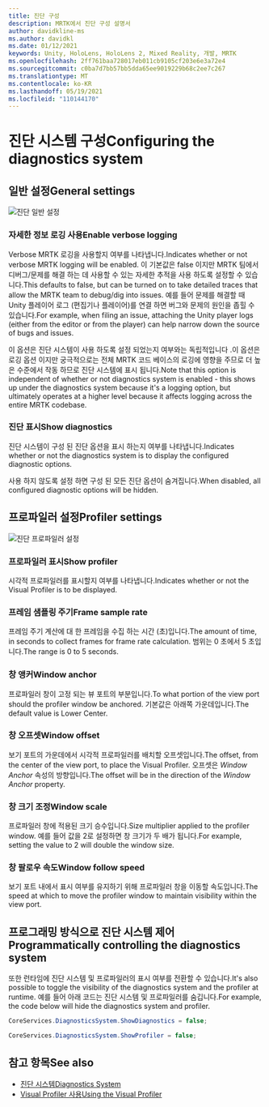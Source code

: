 ```yaml
---
title: 진단 구성
description: MRTK에서 진단 구성 설명서
author: davidkline-ms
ms.author: davidkl
ms.date: 01/12/2021
keywords: Unity, HoloLens, HoloLens 2, Mixed Reality, 개발, MRTK
ms.openlocfilehash: 2ff761baa728017eb011cb9105cf203e6e3a72e4
ms.sourcegitcommit: c0ba7d7bb57bb5dda65ee9019229b68c2ee7c267
ms.translationtype: MT
ms.contentlocale: ko-KR
ms.lasthandoff: 05/19/2021
ms.locfileid: "110144170"
---
```

# <a name="configuring-the-diagnostics-system"></a><span data-ttu-id="50f08-104">진단 시스템 구성</span><span class="sxs-lookup"><span data-stu-id="50f08-104">Configuring the diagnostics system</span></span>

## <a name="general-settings"></a><span data-ttu-id="50f08-105">일반 설정</span><span class="sxs-lookup"><span data-stu-id="50f08-105">General settings</span></span>

![진단 일반 설정](../images/diagnostics/DiagnosticsGeneralSettings.png)

### <a name="enable-verbose-logging"></a><span data-ttu-id="50f08-107">자세한 정보 로깅 사용</span><span class="sxs-lookup"><span data-stu-id="50f08-107">Enable verbose logging</span></span>

<span data-ttu-id="50f08-108">Verbose MRTK 로깅을 사용할지 여부를 나타냅니다.</span><span class="sxs-lookup"><span data-stu-id="50f08-108">Indicates whether or not verbose MRTK logging will be enabled.</span></span> <span data-ttu-id="50f08-109">이 기본값은 false 이지만 MRTK 팀에서 디버그/문제를 해결 하는 데 사용할 수 있는 자세한 추적을 사용 하도록 설정할 수 있습니다.</span><span class="sxs-lookup"><span data-stu-id="50f08-109">This defaults to false, but can be turned on to take detailed traces that allow the MRTK team to debug/dig into issues.</span></span> <span data-ttu-id="50f08-110">예를 들어 문제를 해결할 때 Unity 플레이어 로그 (편집기나 플레이어)를 연결 하면 버그와 문제의 원인을 좁힐 수 있습니다.</span><span class="sxs-lookup"><span data-stu-id="50f08-110">For example, when filing an issue, attaching the Unity player logs (either from the editor or from the player) can help narrow down the source of bugs and issues.</span></span>

<span data-ttu-id="50f08-111">이 옵션은 진단 시스템이 사용 하도록 설정 되었는지 여부와는 독립적입니다 .이 옵션은 로깅 옵션 이지만 궁극적으로는 전체 MRTK 코드 베이스의 로깅에 영향을 주므로 더 높은 수준에서 작동 하므로 진단 시스템에 표시 됩니다.</span><span class="sxs-lookup"><span data-stu-id="50f08-111">Note that this option is independent of whether or not diagnostics system is enabled - this shows up under the diagnostics system because it's a logging option, but ultimately operates at a higher level because it affects logging across the entire MRTK codebase.</span></span>

### <a name="show-diagnostics"></a><span data-ttu-id="50f08-112">진단 표시</span><span class="sxs-lookup"><span data-stu-id="50f08-112">Show diagnostics</span></span>

<span data-ttu-id="50f08-113">진단 시스템이 구성 된 진단 옵션을 표시 하는지 여부를 나타냅니다.</span><span class="sxs-lookup"><span data-stu-id="50f08-113">Indicates whether or not the diagnostics system is to display the configured diagnostic options.</span></span>

<span data-ttu-id="50f08-114">사용 하지 않도록 설정 하면 구성 된 모든 진단 옵션이 숨겨집니다.</span><span class="sxs-lookup"><span data-stu-id="50f08-114">When disabled, all configured diagnostic options will be hidden.</span></span>

## <a name="profiler-settings"></a><span data-ttu-id="50f08-115">프로파일러 설정</span><span class="sxs-lookup"><span data-stu-id="50f08-115">Profiler settings</span></span>

![진단 프로파일러 설정](../images/diagnostics/DiagnosticsProfilerSettings.png)

### <a name="show-profiler"></a><span data-ttu-id="50f08-117">프로파일러 표시</span><span class="sxs-lookup"><span data-stu-id="50f08-117">Show profiler</span></span>

<span data-ttu-id="50f08-118">시각적 프로파일러를 표시할지 여부를 나타냅니다.</span><span class="sxs-lookup"><span data-stu-id="50f08-118">Indicates whether or not the Visual Profiler is to be displayed.</span></span>

### <a name="frame-sample-rate"></a><span data-ttu-id="50f08-119">프레임 샘플링 주기</span><span class="sxs-lookup"><span data-stu-id="50f08-119">Frame sample rate</span></span>

<span data-ttu-id="50f08-120">프레임 주기 계산에 대 한 프레임을 수집 하는 시간 (초)입니다.</span><span class="sxs-lookup"><span data-stu-id="50f08-120">The amount of time, in seconds to collect frames for frame rate calculation.</span></span> <span data-ttu-id="50f08-121">범위는 0 초에서 5 초입니다.</span><span class="sxs-lookup"><span data-stu-id="50f08-121">The range is 0 to 5 seconds.</span></span>

### <a name="window-anchor"></a><span data-ttu-id="50f08-122">창 앵커</span><span class="sxs-lookup"><span data-stu-id="50f08-122">Window anchor</span></span>

<span data-ttu-id="50f08-123">프로파일러 창이 고정 되는 뷰 포트의 부분입니다.</span><span class="sxs-lookup"><span data-stu-id="50f08-123">To what portion of the view port should the profiler window be anchored.</span></span> <span data-ttu-id="50f08-124">기본값은 아래쪽 가운데입니다.</span><span class="sxs-lookup"><span data-stu-id="50f08-124">The default value is Lower Center.</span></span>

### <a name="window-offset"></a><span data-ttu-id="50f08-125">창 오프셋</span><span class="sxs-lookup"><span data-stu-id="50f08-125">Window offset</span></span>

<span data-ttu-id="50f08-126">보기 포트의 가운데에서 시각적 프로파일러를 배치할 오프셋입니다.</span><span class="sxs-lookup"><span data-stu-id="50f08-126">The offset, from the center of the view port, to place the Visual Profiler.</span></span> <span data-ttu-id="50f08-127">오프셋은 *Window Anchor* 속성의 방향입니다.</span><span class="sxs-lookup"><span data-stu-id="50f08-127">The offset will be in the direction of the *Window Anchor* property.</span></span>

### <a name="window-scale"></a><span data-ttu-id="50f08-128">창 크기 조정</span><span class="sxs-lookup"><span data-stu-id="50f08-128">Window scale</span></span>

<span data-ttu-id="50f08-129">프로파일러 창에 적용된 크기 승수입니다.</span><span class="sxs-lookup"><span data-stu-id="50f08-129">Size multiplier applied to the profiler window.</span></span> <span data-ttu-id="50f08-130">예를 들어 값을 2로 설정하면 창 크기가 두 배가 됩니다.</span><span class="sxs-lookup"><span data-stu-id="50f08-130">For example, setting the value to 2 will double the window size.</span></span>

### <a name="window-follow-speed"></a><span data-ttu-id="50f08-131">창 팔로우 속도</span><span class="sxs-lookup"><span data-stu-id="50f08-131">Window follow speed</span></span>

<span data-ttu-id="50f08-132">보기 포트 내에서 표시 여부를 유지하기 위해 프로파일러 창을 이동할 속도입니다.</span><span class="sxs-lookup"><span data-stu-id="50f08-132">The speed at which to move the profiler window to maintain visibility within the view port.</span></span>

## <a name="programmatically-controlling-the-diagnostics-system"></a><span data-ttu-id="50f08-133">프로그래밍 방식으로 진단 시스템 제어</span><span class="sxs-lookup"><span data-stu-id="50f08-133">Programmatically controlling the diagnostics system</span></span>

<span data-ttu-id="50f08-134">또한 런타임에 진단 시스템 및 프로파일러의 표시 여부를 전환할 수 있습니다.</span><span class="sxs-lookup"><span data-stu-id="50f08-134">It's also possible to toggle the visibility of the diagnostics system and the profiler at runtime.</span></span> <span data-ttu-id="50f08-135">예를 들어 아래 코드는 진단 시스템 및 프로파일러를 숨깁니다.</span><span class="sxs-lookup"><span data-stu-id="50f08-135">For example, the code below will hide the diagnostics system and profiler.</span></span>

```c#
CoreServices.DiagnosticsSystem.ShowDiagnostics = false;

CoreServices.DiagnosticsSystem.ShowProfiler = false;
```

## <a name="see-also"></a><span data-ttu-id="50f08-136">참고 항목</span><span class="sxs-lookup"><span data-stu-id="50f08-136">See also</span></span>

- [<span data-ttu-id="50f08-137">진단 시스템</span><span class="sxs-lookup"><span data-stu-id="50f08-137">Diagnostics System</span></span>](diagnostics-system-getting-started.md)
- [<span data-ttu-id="50f08-138">Visual Profiler 사용</span><span class="sxs-lookup"><span data-stu-id="50f08-138">Using the Visual Profiler</span></span>](using-visual-profiler.md)
